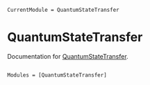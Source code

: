 ```@meta
CurrentModule = QuantumStateTransfer
```

# QuantumStateTransfer

Documentation for [QuantumStateTransfer](https://github.com/Luis-Varona/QuantumStateTransfer.jl).

```@index
```

```@autodocs
Modules = [QuantumStateTransfer]
```
